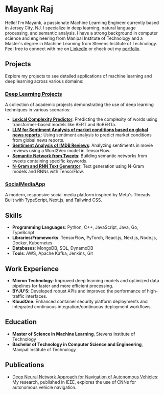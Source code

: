 # Mayank Raj

Hello! I'm Mayank, a passionate Machine Learning Engineer currently based in Jersey City, NJ. I specialize in deep learning, natural language processing, and semantic analysis. I have a strong background in computer science and engineering from Manipal Institute of Technology and a Master's degree in Machine Learning from Stevens Institute of Technology. Feel free to connect with me on [LinkedIn](www.linkedin.com/in/mayank-raj77) or check out my [portfolio](https://mayank-raj37.netlify.app/).

## Projects
Explore my projects to see detailed applications of machine learning and deep learning across various domains:

### [Deep Learning Projects](https://github.com/mayank3aj3769/Machine-Learning-Projects.git)
A collection of academic projects demonstrating the use of deep learning techniques in various scenarios:

- **[Lexical Complexity Predictor](https://github.com/mayank3aj3769/Machine-Learning-Projects/tree/11548fc1881932d000cfa9ddf6e6635c7c999573/Lexical%20Complexity%20Score%20Predictor%20using%20a%20BERT%20Based%20model)**: Predicting the complexity of words using transformer-based models like BERT and RoBERTa.
- **[LLM for Sentiment Analysis of market conditions based on global news reports ](https://github.com/mayank3aj3769/Machine-Learning-Projects/tree/main/Sentiment_Analysis_Global_News)**: Using sentiment analysis to predict market conditions from global news reports.
- **[Sentiment Analysis of IMDB Reviews](https://github.com/mayank3aj3769/Machine-Learning-Projects/tree/main/Sentiment_Analysis_IMDB)**: Analyzing sentiments in movie reviews using a Word2Vec model in TensorFlow.
- **[Semantic Network from Tweets](https://github.com/mayank3aj3769/Machine-Learning-Projects/tree/main/Semantic_Network_Tweets)**: Building semantic networks from tweets containing specific keywords.
- **[N-Gram and RNN Text Generator](https://github.com/mayank3aj3769/Machine-Learning-Projects/tree/main/NGram_RNN_Text_Generation)**: Text generation using N-Gram models and RNNs with TensorFlow.
  
### [SocialMediaApp](https://thread-mraj.vercel.app/)
A modern, responsive social media platform inspired by Meta's Threads. Built with TypeScript, Next.js, and Tailwind CSS.

## Skills
- **Programming Languages**: Python, C++, JavaScript, Java, Go, TypeScript
- **Libraries/Frameworks**: TensorFlow, PyTorch, React.js, Next.js, Node.js, Docker, Kubernetes
- **Databases**: MongoDB, SQL, DynamoDB
- **Tools**: AWS, Apache Kafka, Jenkins, Git

## Work Experience
- **Micron Technology**: Improved deep learning models and optimized data pipelines for faster and more efficient processing.
- **BYJU'S**: Developed robust APIs and improved the performance of high-traffic interfaces.
- **KloudOne**: Enhanced container security platform deployments and integrated continuous integration/continuous deployment workflows.

## Education
- **Master of Science in Machine Learning**, Stevens Institute of Technology
- **Bachelor of Technology in Computer Science and Engineering**, Manipal Institute of Technology

## Publications
- [Deep Neural Network Approach for Navigation of Autonomous Vehicles](https://ieeexplore.ieee.org/abstract/document/9418189): My research, published in IEEE, explores the use of CNNs for autonomous vehicle navigation.

